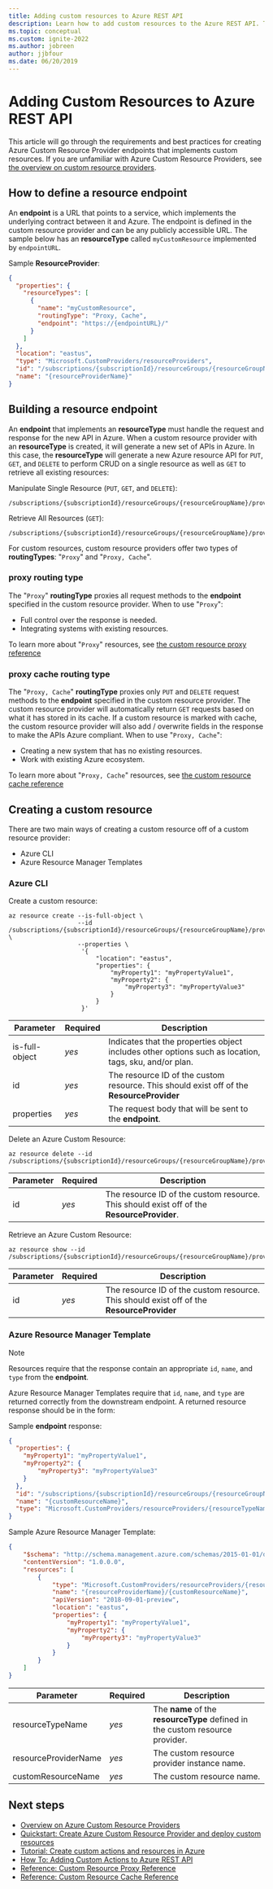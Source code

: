 ```yaml
---
title: Adding custom resources to Azure REST API
description: Learn how to add custom resources to the Azure REST API. This article will walk through the requirements and best practices for endpoints that wish to implement custom resources.
ms.topic: conceptual
ms.custom: ignite-2022
ms.author: jobreen
author: jjbfour
ms.date: 06/20/2019
---
```


# Adding Custom Resources to Azure REST API

This article will go through the requirements and best practices for creating Azure Custom Resource Provider endpoints that implements custom resources. If you are unfamiliar with Azure Custom Resource Providers, see [the overview on custom resource providers](overview.md).

## How to define a resource endpoint

An **endpoint** is a URL that points to a service, which implements the underlying contract between it and Azure. The endpoint is defined in the custom resource provider and can be any publicly accessible URL. The sample below has an **resourceType** called `myCustomResource` implemented by `endpointURL`.

Sample **ResourceProvider**:

```JSON
{
  "properties": {
    "resourceTypes": [
      {
        "name": "myCustomResource",
        "routingType": "Proxy, Cache",
        "endpoint": "https://{endpointURL}/"
      }
    ]
  },
  "location": "eastus",
  "type": "Microsoft.CustomProviders/resourceProviders",
  "id": "/subscriptions/{subscriptionId}/resourceGroups/{resourceGroupName}/providers/Microsoft.CustomProviders/resourceProviders/{resourceProviderName}",
  "name": "{resourceProviderName}"
}
```

## Building a resource endpoint

An **endpoint** that implements an **resourceType** must handle the request and response for the new API in Azure. When a custom resource provider with an **resourceType** is created, it will generate a new set of APIs in Azure. In this case, the **resourceType** will generate a new Azure resource API for `PUT`, `GET`, and `DELETE` to perform CRUD on a single resource as well as `GET` to retrieve all existing resources:

Manipulate Single Resource (`PUT`, `GET`, and `DELETE`):

```http
/subscriptions/{subscriptionId}/resourceGroups/{resourceGroupName}/providers/Microsoft.CustomProviders/resourceProviders/{resourceProviderName}/myCustomResource/{myCustomResourceName}
```

Retrieve All Resources (`GET`):

```http
/subscriptions/{subscriptionId}/resourceGroups/{resourceGroupName}/providers/Microsoft.CustomProviders/resourceProviders/{resourceProviderName}/myCustomResource
```

For custom resources, custom resource providers offer two types of **routingTypes**: "`Proxy`" and "`Proxy, Cache`".

### proxy routing type

The "`Proxy`" **routingType** proxies all request methods to the **endpoint** specified in the custom resource provider. When to use "`Proxy`":

- Full control over the response is needed.
- Integrating systems with existing resources.

To learn more about "`Proxy`" resources, see [the custom resource proxy reference](proxy-resource-endpoint-reference.md)

### proxy cache routing type

The "`Proxy, Cache`" **routingType** proxies only `PUT` and `DELETE` request methods to the **endpoint** specified in the custom resource provider. The custom resource provider will automatically return `GET` requests based on what it has stored in its cache. If a custom resource is marked with cache, the custom resource provider will also add / overwrite fields in the response to make the APIs Azure compliant. When to use "`Proxy, Cache`":

- Creating a new system that has no existing resources.
- Work with existing Azure ecosystem.

To learn more about "`Proxy, Cache`" resources, see [the custom resource cache reference](proxy-cache-resource-endpoint-reference.md)

## Creating a custom resource

There are two main ways of creating a custom resource off of a custom resource provider:

- Azure CLI
- Azure Resource Manager Templates

### Azure CLI

Create a custom resource:

```azurecli-interactive
az resource create --is-full-object \
                   --id /subscriptions/{subscriptionId}/resourceGroups/{resourceGroupName}/providers/Microsoft.CustomProviders/resourceProviders/{resourceProviderName}/{resourceTypeName}/{customResourceName} \
                   --properties \
                    '{
                        "location": "eastus",
                        "properties": {
                            "myProperty1": "myPropertyValue1",
                            "myProperty2": {
                                "myProperty3": "myPropertyValue3"
                            }
                        }
                    }'
```

Parameter | Required | Description
---|---|---
is-full-object | *yes* | Indicates that the properties object includes other options such as location, tags, sku, and/or plan.
id | *yes* | The resource ID of the custom resource. This should exist off of the **ResourceProvider**
properties | *yes* | The request body that will be sent to the **endpoint**.

Delete an Azure Custom Resource:

```azurecli-interactive
az resource delete --id /subscriptions/{subscriptionId}/resourceGroups/{resourceGroupName}/providers/Microsoft.CustomProviders/resourceProviders/{resourceProviderName}/{resourceTypeName}/{customResourceName}
```

Parameter | Required | Description
---|---|---
id | *yes* | The resource ID of the custom resource. This should exist off of the **ResourceProvider**.

Retrieve an Azure Custom Resource:

```azurecli-interactive
az resource show --id /subscriptions/{subscriptionId}/resourceGroups/{resourceGroupName}/providers/Microsoft.CustomProviders/resourceProviders/{resourceProviderName}/{resourceTypeName}/{customResourceName}
```

Parameter | Required | Description
---|---|---
id | *yes* | The resource ID of the custom resource. This should exist off of the **ResourceProvider**

### Azure Resource Manager Template

> [!NOTE]
> Resources require that the response contain an appropriate `id`, `name`, and `type` from the **endpoint**.

Azure Resource Manager Templates require that `id`, `name`, and `type` are returned correctly from the downstream endpoint. A returned resource response should be in the form:

Sample **endpoint** response:

```json
{
  "properties": {
    "myProperty1": "myPropertyValue1",
    "myProperty2": {
        "myProperty3": "myPropertyValue3"
    }
  },
  "id": "/subscriptions/{subscriptionId}/resourceGroups/{resourceGroupName}/providers/Microsoft.CustomProviders/resourceProviders/{customResourceName}",
  "name": "{customResourceName}",
  "type": "Microsoft.CustomProviders/resourceProviders/{resourceTypeName}"
}
```

Sample Azure Resource Manager Template:

```JSON
{
    "$schema": "http://schema.management.azure.com/schemas/2015-01-01/deploymentTemplate.json#",
    "contentVersion": "1.0.0.0",
    "resources": [
        {
            "type": "Microsoft.CustomProviders/resourceProviders/{resourceTypeName}",
            "name": "{resourceProviderName}/{customResourceName}",
            "apiVersion": "2018-09-01-preview",
            "location": "eastus",
            "properties": {
                "myProperty1": "myPropertyValue1",
                "myProperty2": {
                    "myProperty3": "myPropertyValue3"
                }
            }
        }
    ]
}
```

Parameter | Required | Description
---|---|---
resourceTypeName | *yes* | The **name** of the **resourceType** defined in the custom resource provider.
resourceProviderName | *yes* | The custom resource provider instance name.
customResourceName | *yes* | The custom resource name.

## Next steps

- [Overview on Azure Custom Resource Providers](overview.md)
- [Quickstart: Create Azure Custom Resource Provider and deploy custom resources](./create-custom-provider.md)
- [Tutorial: Create custom actions and resources in Azure](./tutorial-get-started-with-custom-providers.md)
- [How To: Adding Custom Actions to Azure REST API](./custom-providers-action-endpoint-how-to.md)
- [Reference: Custom Resource Proxy Reference](proxy-resource-endpoint-reference.md)
- [Reference: Custom Resource Cache Reference](proxy-cache-resource-endpoint-reference.md)
